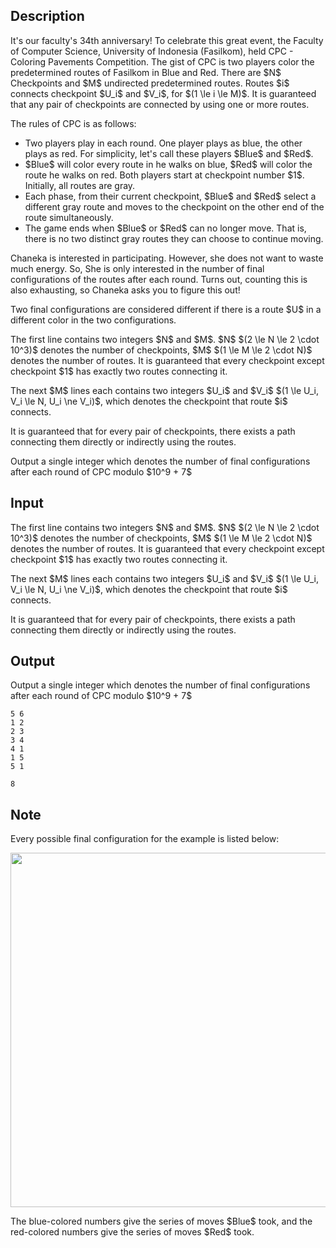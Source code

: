 ## Description

<div><p>It's our faculty's 34th anniversary! To celebrate this great event, the Faculty of Computer Science, University of Indonesia (Fasilkom), held CPC - Coloring Pavements Competition. The gist of CPC is two players color the predetermined routes of Fasilkom in Blue and Red. There are $N$ Checkpoints and $M$ undirected predetermined routes. Routes $i$ connects checkpoint $U_i$ and $V_i$, for $(1 \le i \le M)$. It is guaranteed that any pair of checkpoints are connected by using one or more routes.</p><p>The rules of CPC is as follows: </p><ul> <li> Two players play in each round. One player plays as blue, the other plays as red. For simplicity, let's call these players $Blue$ and $Red$. </li><li> $Blue$ will color every route in he walks on blue, $Red$ will color the route he walks on red. Both players start at checkpoint number $1$. Initially, all routes are gray. </li><li> Each phase, from their current checkpoint, $Blue$ and $Red$ select a <span class="tex-font-style-bf">different</span> gray route and moves to the checkpoint on the other end of the route simultaneously. </li><li> The game ends when $Blue$ or $Red$ can no longer move. That is, there is no two distinct gray routes they can choose to continue moving. </li></ul><p>Chaneka is interested in participating. However, she does not want to waste much energy. So, She is only interested in the number of final configurations of the routes after each round. Turns out, counting this is also exhausting, so Chaneka asks you to figure this out!</p><p>Two final configurations are considered different if there is a route $U$ in a different color in the two configurations.</p></div><div class="input-specification"><p>The first line contains two integers $N$ and $M$. $N$ $(2 \le N \le 2 \cdot 10^3)$ denotes the number of checkpoints, $M$ $(1 \le M \le 2 \cdot N)$ denotes the number of routes. It is guaranteed that every checkpoint except checkpoint $1$ has exactly two routes connecting it.</p><p>The next $M$ lines each contains two integers $U_i$ and $V_i$ $(1 \le U_i, V_i \le N, U_i \ne V_i)$, which denotes the checkpoint that route $i$ connects.</p><p>It is guaranteed that for every pair of checkpoints, there exists a path connecting them directly or indirectly using the routes. </p></div><div class="output-specification"><p>Output a single integer which denotes the number of final configurations after each round of CPC modulo $10^9 + 7$</p></div>

## Input

<p>The first line contains two integers $N$ and $M$. $N$ $(2 \le N \le 2 \cdot 10^3)$ denotes the number of checkpoints, $M$ $(1 \le M \le 2 \cdot N)$ denotes the number of routes. It is guaranteed that every checkpoint except checkpoint $1$ has exactly two routes connecting it.</p><p>The next $M$ lines each contains two integers $U_i$ and $V_i$ $(1 \le U_i, V_i \le N, U_i \ne V_i)$, which denotes the checkpoint that route $i$ connects.</p><p>It is guaranteed that for every pair of checkpoints, there exists a path connecting them directly or indirectly using the routes. </p>

## Output

<p>Output a single integer which denotes the number of final configurations after each round of CPC modulo $10^9 + 7$</p>





```input1
5 6
1 2
2 3
3 4
4 1
1 5
5 1
```




```output1
8
```



## Note

<p>Every possible final configuration for the example is listed below:</p><center> <img class="tex-graphics" src="file://T9Sjj5G3.png" style="max-width: 100.0%;max-height: 100.0%;" width="567px"> </center><p>The blue-colored numbers give the series of moves $Blue$ took, and the red-colored numbers give the series of moves $Red$ took.</p>
